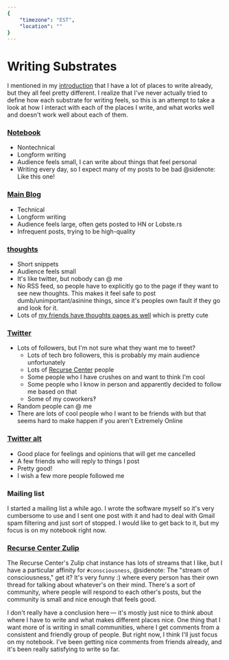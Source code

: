 ```yaml
---
{
	"timezone": "EST",
	"location": ""
}
---
```

# Writing Substrates

I mentioned in my [introduction](/introduction/) that I have a lot of places to write already, but they all feel pretty different. I realize that I've never actually tried to define how each substrate for writing feels, so this is an attempt to take a look at how I interact with each of the places I write, and what works well and doesn't work well about each of them.

### [Notebook](https://notebook.wesleyac.com)

* Nontechnical
* Longform writing
* Audience feels small, I can write about things that feel personal
* Writing every day, so I expect many of my posts to be bad
@sidenote: Like this one!

### [Main Blog](https://blog.wesleyac.com)

* Technical
* Longform writing
* Audience feels large, often gets posted to HN or Lobste.rs
* Infrequent posts, trying to be high-quality

### [thoughts](https://glit.sh/~wesleyac/thoughts/)

* Short snippets
* Audience feels small
* It's like twitter, but nobody can @ me
* No RSS feed, so people have to explicitly go to the page if they want to see new thoughts. This makes it feel safe to post dumb/unimportant/asinine things, since it's peoples own fault if they go and look for it.
* Lots of [my friends have thoughts pages as well](https://gist.github.com/WesleyAC/0796e0624def2b3543ed2104a3277f23) which is pretty cute

### [Twitter](https://twitter.com/WAptekar)

* Lots of followers, but I'm not sure what they want me to tweet?
    * Lots of tech bro followers, this is probably my main audience unfortunately
    * Lots of [Recurse Center](https://recurse.com) people
    * Some people who I have crushes on and want to think I'm cool
    * Some people who I know in person and apparently decided to follow me based on that
    * Some of my coworkers‽
* Random people can @ me
* There are lots of cool people who I want to be friends with but that seems hard to make happen if you aren't Extremely Online

### [Twitter alt](https://twitter.com/otherwesley)

* Good place for feelings and opinions that will get me cancelled
* A few friends who will reply to things I post
* Pretty good!
* I wish a few more people followed me

### Mailing list

I started a mailing list a while ago. I wrote the software myself so it's very cumbersome to use and I sent one post with it and had to deal with Gmail spam filtering and just sort of stopped. I would like to get back to it, but my focus is on my notebook right now.

### [Recurse Center Zulip](https://www.recurse.com/blog/112-how-rc-uses-zulip)

The Recurse Center's Zulip chat instance has lots of streams that I like, but I have a particular affinity for `#consciousness`,
@sidenote: The "stream of consciousness," get it? It's very funny :)
where every person has their own thread for talking about whatever's on their mind. There's a sort of community, where people will respond to each other's posts, but the community is small and nice enough that feels good.

</section>
<section>

I don't really have a conclusion here — it's mostly just nice to think about where I have to write and what makes different places nice. One thing that I want more of is writing in small communities, where I get comments from a consistent and friendly group of people. But right now, I think I'll just focus on my notebook. I've been getting nice comments from friends already, and it's been really satisfying to write so far.
